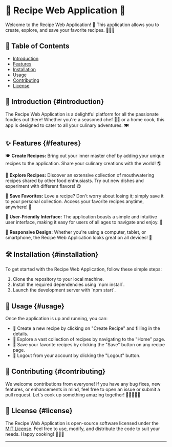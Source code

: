 # 🍳 Recipe Web Application 🥗

Welcome to the Recipe Web Application! 🎉 This application allows you to create, explore, and save your favorite recipes. 🧁🍕🍲

## 📜 Table of Contents
- [Introduction](#introduction)
- [Features](#features)
- [Installation](#installation)
- [Usage](#usage)
- [Contributing](#contributing)
- [License](#license)

## 📝 Introduction {#introduction}

The Recipe Web Application is a delightful platform for all the passionate foodies out there! Whether you're a seasoned chef 🧑‍🍳 or a home cook, this app is designed to cater to all your culinary adventures. 🍽️

## ✨ Features {#features}

🍽️ **Create Recipes:** Bring out your inner master chef by adding your unique recipes to the application. Share your culinary creations with the world! 🌎

🥗 **Explore Recipes:** Discover an extensive collection of mouthwatering recipes shared by other food enthusiasts. Try out new dishes and experiment with different flavors! 😋

💾 **Save Favorites:** Love a recipe? Don't worry about losing it; simply save it to your personal collection. Access your favorite recipes anytime, anywhere! 💾

🚀 **User-Friendly Interface:** The application boasts a simple and intuitive user interface, making it easy for users of all ages to navigate and enjoy. 🌟

🍕 **Responsive Design:** Whether you're using a computer, tablet, or smartphone, the Recipe Web Application looks great on all devices! 📱

## 🛠️ Installation {#installation}

To get started with the Recipe Web Application, follow these simple steps:

1. Clone the repository to your local machine.
2. Install the required dependencies using \`npm install\`.
3. Launch the development server with \`npm start\`.

## 📖 Usage {#usage}

Once the application is up and running, you can:

- 🍳 Create a new recipe by clicking on "Create Recipe" and filling in the details.
- 🧭 Explore a vast collection of recipes by navigating to the "Home" page.
- 💾 Save your favorite recipes by clicking the "Save" button on any recipe page.
- 🚪 Logout from your account by clicking the "Logout" button.

## 👥 Contributing {#contributing}

We welcome contributions from everyone! If you have any bug fixes, new features, or enhancements in mind, feel free to open an issue or submit a pull request. Let's cook up something amazing together! 🤝👨‍🍳👩‍🍳

## 📄 License {#license}

The Recipe Web Application is open-source software licensed under the [MIT License](LICENSE.md). Feel free to use, modify, and distribute the code to suit your needs. Happy cooking! 🎂🍔🍝

---
 
